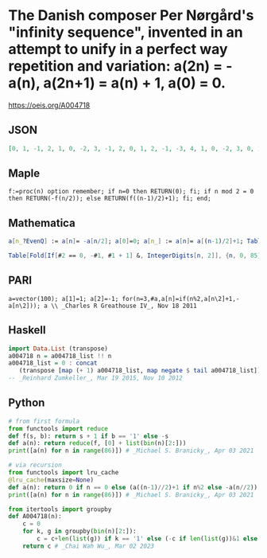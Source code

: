 # The Danish composer Per Nørgård's "infinity sequence", invented in an attempt to unify in a perfect way repetition and variation: a\(2n\) \= \-a\(n\), a\(2n\+1\) \= a\(n\) \+ 1, a\(0\) \= 0\.
https://oeis.org/A004718
## JSON
```JSON
[0, 1, -1, 2, 1, 0, -2, 3, -1, 2, 0, 1, 2, -1, -3, 4, 1, 0, -2, 3, 0, 1, -1, 2, -2, 3, 1, 0, 3, -2, -4, 5, -1, 2, 0, 1, 2, -1, -3, 4, 0, 1, -1, 2, 1, 0, -2, 3, 2, -1, -3, 4, -1, 2, 0, 1, -3, 4, 2, -1, 4, -3, -5, 6, 1, 0, -2, 3, 0, 1, -1, 2, -2, 3, 1, 0, 3, -2, -4, 5, 0, 1, -1, 2, 1, 0]
```
## Maple
```Maple
f:=proc(n) option remember; if n=0 then RETURN(0); fi; if n mod 2 = 0 then RETURN(-f(n/2)); else RETURN(f((n-1)/2)+1); fi; end;
```
## Mathematica
```Mathematica
a[n_?EvenQ] := a[n]= -a[n/2]; a[0]=0; a[n_] := a[n]= a[(n-1)/2]+1; Table[a[n], {n, 0, 85}](* _Jean-François Alcover_, Nov 18 2011 *)
```
```Mathematica
Table[Fold[If[#2 == 0, -#1, #1 + 1] &, IntegerDigits[n, 2]], {n, 0, 85}] (* _Michael De Vlieger_, Jun 30 2016 *)
```
## PARI
```PARI
a=vector(100); a[1]=1; a[2]=-1; for(n=3,#a,a[n]=if(n%2,a[n\2]+1,-a[n\2])); a \\ _Charles R Greathouse IV_, Nov 18 2011
```
## Haskell
```Haskell
import Data.List (transpose)
a004718 n = a004718_list !! n
a004718_list = 0 : concat
   (transpose [map (+ 1) a004718_list, map negate $ tail a004718_list])
-- _Reinhard Zumkeller_, Mar 19 2015, Nov 10 2012
```
## Python
```Python
# from first formula
from functools import reduce
def f(s, b): return s + 1 if b == '1' else -s
def a(n): return reduce(f, [0] + list(bin(n)[2:]))
print([a(n) for n in range(86)]) # _Michael S. Branicky_, Apr 03 2021
```
```Python
# via recursion
from functools import lru_cache
@lru_cache(maxsize=None)
def a(n): return 0 if n == 0 else (a((n-1)//2)+1 if n%2 else -a(n//2))
print([a(n) for n in range(86)]) # _Michael S. Branicky_, Apr 03 2021
```
```Python
from itertools import groupby
def A004718(n):
    c = 0
    for k, g in groupby(bin(n)[2:]):
        c = c+len(list(g)) if k == '1' else (-c if len(list(g))&1 else c)
    return c # _Chai Wah Wu_, Mar 02 2023
```
